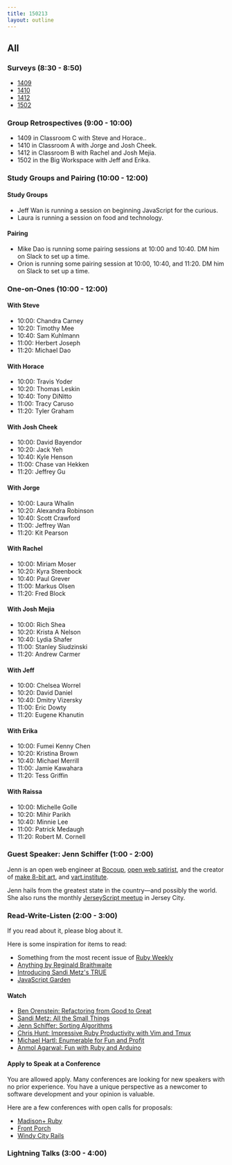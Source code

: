 ```yaml
---
title: 150213
layout: outline
---
```


## All

### Surveys (8:30 - 8:50)

* [1409](https://docs.google.com/a/casimircreative.com/forms/d/1OeFCRNgOSVyKAoT28F3I2vFN_G3_257kyWDTxQfiuuw/viewform)
* [1410](https://docs.google.com/a/casimircreative.com/forms/d/1F1sgtoik32Rq4mL4D_Jdyw-1exQ9pom3zTCgYV7MFs4/viewform)
* [1412](https://docs.google.com/a/casimircreative.com/forms/d/1kiLzImKBWn_aXNQEIIBjkgR-hLjSltnww73UeORbfbI/viewform)
* [1502](https://docs.google.com/a/casimircreative.com/forms/d/19fNLJCukUqxQliFRRLsJ-uTycoYPPSSW0w8OJbfG_4Q/viewform)

### Group Retrospectives (9:00 - 10:00)

* 1409 in Classroom C with Steve and Horace..
* 1410 in Classroom A with Jorge and Josh Cheek.
* 1412 in Classroom B with Rachel and Josh Mejia.
* 1502 in the Big Workspace with Jeff and Erika.

### Study Groups and Pairing (10:00 - 12:00)

#### Study Groups

* Jeff Wan is running a session on beginning JavaScript for the curious.
* Laura is running a session on food and technology.

#### Pairing

* Mike Dao is running some pairing sessions at 10:00 and 10:40. DM him on Slack to set up a time.
* Orion is running some pairing session at 10:00, 10:40, and 11:20. DM him on Slack to set up a time.

### One-on-Ones (10:00 - 12:00)

#### With Steve

* 10:00: Chandra Carney
* 10:20: Timothy Mee
* 10:40: Sam Kuhlmann
* 11:00: Herbert Joseph
* 11:20: Michael Dao

#### With Horace

* 10:00: Travis Yoder
* 10:20: Thomas Leskin
* 10:40: Tony DiNitto
* 11:00: Tracy Caruso
* 11:20: Tyler Graham

#### With Josh Cheek

* 10:00: David Bayendor
* 10:20: Jack Yeh
* 10:40: Kyle Henson
* 11:00: Chase van Hekken
* 11:20: Jeffrey Gu

#### With Jorge

* 10:00: Laura Whalin
* 10:20: Alexandra Robinson
* 10:40: Scott Crawford
* 11:00: Jeffrey Wan
* 11:20: Kit Pearson

#### With Rachel

* 10:00: Miriam Moser
* 10:20: Kyra Steenbock
* 10:40: Paul Grever
* 11:00: Markus Olsen
* 11:20: Fred Block

#### With Josh Mejia

* 10:00: Rich Shea
* 10:20: Krista A Nelson
* 10:40: Lydia Shafer
* 11:00: Stanley Siudzinski
* 11:20: Andrew Carmer

#### With Jeff

* 10:00: Chelsea Worrel
* 10:20: David Daniel
* 10:40: Dmitry Vizersky
* 11:00: Eric Dowty
* 11:20: Eugene Khanutin

#### With Erika

* 10:00: Fumei Kenny Chen
* 10:20: Kristina Brown
* 10:40: Michael Merrill
* 11:00: Jamie Kawahara
* 11:20: Tess Griffin

#### With Raissa

* 10:00: Michelle Golle
* 10:20: Mihir Parikh
* 10:40: Minnie Lee
* 11:00: Patrick Medaugh
* 11:20: Robert M. Cornell

### Guest Speaker: Jenn Schiffer (1:00 - 2:00)

Jenn is an open web engineer at [Bocoup][], [open web satirist][ccp], and the creator of [make 8-bit art][8b], and [vart.institute][vart].

Jenn hails from the greatest state in the country—and possibly the world. She also runs the monthly [JerseyScript meetup](https://twitter.com/jerseyscriptusa) in Jersey City.

[Bocoup]: http://bocoup.com
[ccp]: https://medium.com/cool-code-pal
[8b]: http://make8bitart.com
[vart]: http://vart.institute

### Read-Write-Listen (2:00 - 3:00)

If you read about it, please blog about it.

Here is some inspiration for items to read:

* Something from the most recent issue of [Ruby Weekly](http://rubyweekly.com/issues/233)
* [Anything by Reginald Braithwaite](http://raganwald.com/#words)
* [Introducing Sandi Metz's TRUE](http://designisrefactoring.com/2015/02/08/introducing-sandi-metz-true/)
* [JavaScript Garden](https://bonsaiden.github.io/JavaScript-Garden/)

#### Watch

* [Ben Orenstein:  Refactoring from Good to Great](https://www.youtube.com/watch?v=DC-pQPq0acs)
* [Sandi Metz:  All the Small Things](http://www.confreaks.com/videos/3358-railsconf-all-the-little-things)
* [Jenn Schiffer:  Sorting Algorithms](https://www.youtube.com/watch?v=uRyqlhjXYQI)
* [Chris Hunt: Impressive Ruby Productivity with Vim and Tmux](http://confreaks.tv/videos/larubyconf2013-impressive-ruby-productivity-with-vim-and-tmux)
* [Michael Hartl: Enumerable for Fun and Profit](http://confreaks.tv/videos/rubyconf2014-enumerable-for-fun-profit)
* [Anmol Agarwal: Fun with Ruby and Arduino](http://confreaks.tv/videos/gardencityrb2015-fun-with-ruby-and-arduino)

#### Apply to Speak at a Conference

You are allowed apply. Many conferences are looking for new speakers with no prior experience. You have a unique perspective as a newcomer to software development and your opinion is valuable.

Here are a few conferences with open calls for proposals:

* [Madison+ Ruby][mr]
* [Front Porch][fp]
* [Windy City Rails][wcr]

[fp]:  http://frontporch.io/
[mr]: http://madisonpl.us/ruby/
[wcr]: http://www.windycityrails.org/

### Lightning Talks (3:00 - 4:00)
